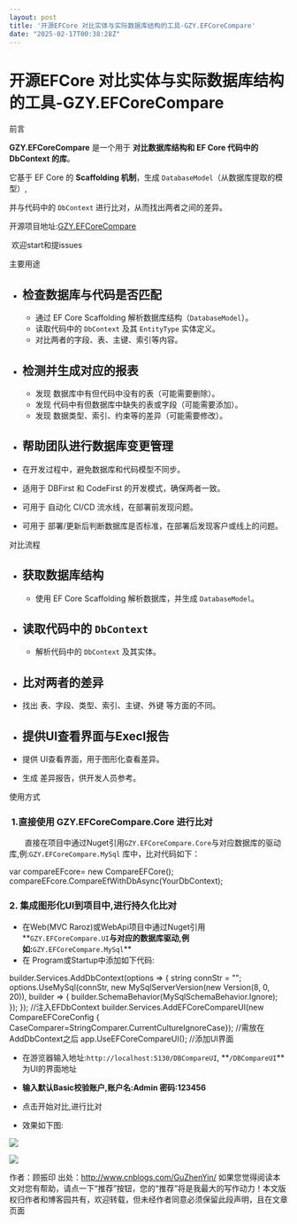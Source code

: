 ```yaml
---
layout: post
title: '开源EFCore 对比实体与实际数据库结构的工具-GZY.EFCoreCompare'
date: "2025-02-17T00:38:28Z"
---
```

开源EFCore 对比实体与实际数据库结构的工具-GZY.EFCoreCompare
==========================================

前言

**GZY.EFCoreCompare** 是一个用于 **对比数据库结构和 EF Core 代码中的 DbContext 的库**。

它基于 EF Core 的 **Scaffolding 机制**，生成 `DatabaseModel`（从数据库提取的模型）,

并与代码中的 `DbContext` 进行比对，从而找出两者之间的差异。

开源项目地址:[GZY.EFCoreCompare](https://github.com/l2999019/GZY.EFCoreCompare)

 欢迎start和提issues

主要用途

*   检查数据库与代码是否匹配
    ------------
    
    *   通过 EF Core Scaffolding 解析数据库结构（`DatabaseModel`）。
    *   读取代码中的 `DbContext` 及其 `EntityType` 实体定义。
    *   对比两者的字段、表、主键、索引等内容。
*   检测并生成对应的报表
    ----------
    
    *   发现 数据库中有但代码中没有的表（可能需要删除）。
    *   发现 代码中有但数据库中缺失的表或字段（可能需要添加）。
    *   发现 数据类型、索引、约束等的差异（可能需要修改）。
*   帮助团队进行数据库变更管理
    -------------
    

*   在开发过程中，避免数据库和代码模型不同步。
*   适用于 DBFirst 和 CodeFirst 的开发模式，确保两者一致。
*   可用于 自动化 CI/CD 流水线，在部署前发现问题。
*   可用于 部署/更新后判断数据库是否标准，在部署后发现客户或线上的问题。

对比流程

*   获取数据库结构
    -------
    
    *   使用 EF Core Scaffolding 解析数据库，并生成 `DatabaseModel`。
*   读取代码中的 `DbContext`
    ------------------
    
    *   解析代码中的 `DbContext` 及其实体。
*   比对两者的差异
    -------
    

*   找出 表、字段、类型、索引、主键、外键 等方面的不同。

*   提供UI查看界面与Execl报告
    ----------------
    

*   提供 UI查看界面，用于图形化查看差异。
*   生成 差异报告，供开发人员参考。

使用方式

###  1.直接使用 GZY.EFCoreCompare.Core 进行比对

[](https://github.com/l2999019/GZY.EFCoreCompare#1-%E7%9B%B4%E6%8E%A5%E4%BD%BF%E7%94%A8-gzyefcorecomparecore-%E8%BF%9B%E8%A1%8C%E6%AF%94%E5%AF%B9)

　　直接在项目中通过Nuget引用`GZY.EFCoreCompare.Core`与对应数据库的驱动库,例:`GZY.EFCoreCompare.MySql` 库中，比对代码如下：

var compareEFcore= new CompareEFCore();
compareEFcore.CompareEfWithDbAsync(YourDbContext);

### 2\. 集成图形化UI到项目中,进行持久化比对

[](https://github.com/l2999019/GZY.EFCoreCompare#2-%E9%9B%86%E6%88%90%E5%9B%BE%E5%BD%A2%E5%8C%96ui%E5%88%B0%E9%A1%B9%E7%9B%AE%E4%B8%AD%E8%BF%9B%E8%A1%8C%E6%8C%81%E4%B9%85%E5%8C%96%E6%AF%94%E5%AF%B9)

*   在Web(MVC Raroz)或WebApi项目中通过Nuget引用**`GZY.EFCoreCompare.UI`**与对应的数据库驱动,例如:**`GZY.EFCoreCompare.MySql`**
*   在 Program或Startup中添加如下代码:

 builder.Services.AddDbContext<TestDbContext>(options =>
 {
     string connStr = "";
     options.UseMySql(connStr, new MySqlServerVersion(new Version(8, 0, 20)), builder => {
         builder.SchemaBehavior(MySqlSchemaBehavior.Ignore);
     });
 }); //注入EFDbContext
builder.Services.AddEFCoreCompareUI(new CompareEFCoreConfig { CaseComparer=StringComparer.CurrentCultureIgnoreCase}); //需放在AddDbContext之后
app.UseEFCoreCompareUI(); //添加UI界面

*   在游览器输入地址:`http://localhost:5130/DBCompareUI`, **`/DBCompareUI`**为UI的界面地址
    
*   **输入默认Basic校验账户,账户名:Admin 密码:123456**
*   点击开始对比,进行比对
    
*   效果如下图:
    

![](https://img2024.cnblogs.com/blog/653851/202502/653851-20250217083240239-1202946728.png)

![](https://img2024.cnblogs.com/blog/653851/202502/653851-20250217083312556-356497978.png)

作者：顾振印 出处：http://www.cnblogs.com/GuZhenYin/ 如果您觉得阅读本文对您有帮助，请点一下“推荐”按钮，您的“推荐”将是我最大的写作动力！本文版权归作者和博客园共有，欢迎转载，但未经作者同意必须保留此段声明，且在文章页面